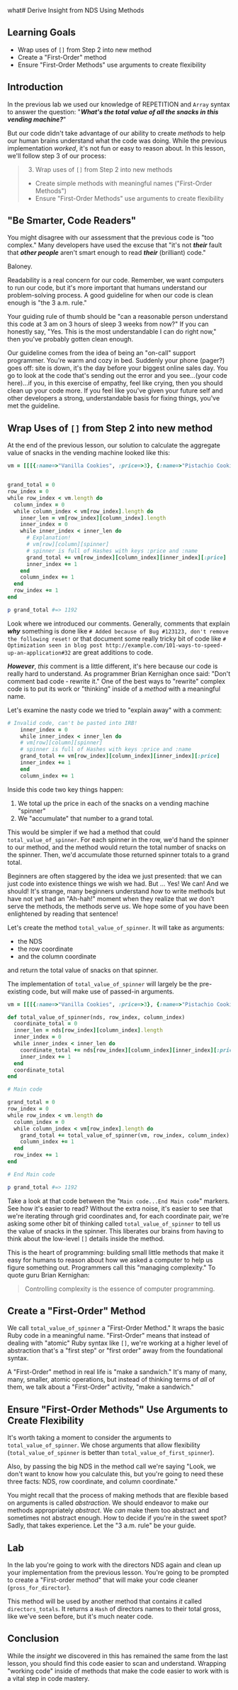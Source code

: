  what# Derive Insight from NDS Using Methods

## Learning Goals

* Wrap uses of `[]` from Step 2 into new method
* Create a "First-Order" method
* Ensure "First-Order Methods" use arguments to create flexibility

## Introduction

In the previous lab we used our knowledge of REPETITION and `Array` syntax to
answer the question: "***What's the total value of all the snacks in this
vending machine?***"

But our code didn't take advantage of our ability to create _methods_ to help
our human brains understand what the code was doing. While the previous
implementation _worked_, it's not fun or easy to reason about. In this lesson,
we'll follow step 3 of our process:

> 3. Wrap uses of `[]` from Step 2 into new methods
>   * Create simple methods with meaningful names ("First-Order Methods")
>   * Ensure "First-Order Methods" use arguments to create flexibility

## "Be Smarter, Code Readers"

You might disagree with our assessment that the previous code is "too complex."
Many developers have used the excuse that "it's not ***their*** fault that
***other people*** aren't smart enough to read ***their*** (brilliant) code."

Baloney.

Readability is a real concern for our code. Remember, we want computers to run
our code, but it's more important that humans understand our problem-solving
process. A good guideline for when our code is clean enough is "the 3 a.m.
rule."

Your guiding rule of thumb should be "can a reasonable person understand this
code at 3 am on 3 hours of sleep 3 weeks from now?" If you can honestly say,
"Yes. This is the most understandable I can do right now," then you've probably
gotten clean enough.

Our guideline comes from the idea of being an "on-call" support programmer.
You're warm and cozy in bed. Suddenly your phone (pager?) goes off: site is
down, it's the day before your biggest online sales day. You go to look at the
code that's sending out the error and you see...(your code here)...if you, in
this exercise of empathy, feel like crying, then you should clean up your code
more. If you feel like you've given your future self and other developers a
strong, understandable basis for fixing things, you've met the guideline.

## Wrap Uses of `[]` from Step 2 into new method

At the end of the previous lesson, our solution to calculate the aggregate
value of snacks in the vending machine looked like this:

```ruby
vm = [[[{:name=>"Vanilla Cookies", :price=>3}, {:name=>"Pistachio Cookies", :price=>3}, {:name=>"Chocolate Cookies", :price=>3}, {:name=>"Chocolate Chip Cookies", :price=>3}], [{:name=>"Tooth-Melters", :price=>12}, {:name=>"Tooth-Destroyers", :price=>12}, {:name=>"Enamel Eaters", :price=>12}, {:name=>"Dentist's Nightmare", :price=>20}], [{:name=>"Gummy Sour Apple", :price=>3}, {:name=>"Gummy Apple", :price=>5}, {:name=>"Gummy Moldy Apple", :price=>1}]], [[{:name=>"Grape Drink", :price=>1}, {:name=>"Orange Drink", :price=>1}, {:name=>"Pineapple Drink", :price=>1}], [{:name=>"Mints", :price=>13}, {:name=>"Curiously Toxic Mints", :price=>1000}, {:name=>"US Mints", :price=>99}]]]


grand_total = 0
row_index = 0
while row_index < vm.length do
  column_index = 0
  while column_index < vm[row_index].length do
    inner_len = vm[row_index][column_index].length
    inner_index = 0
    while inner_index < inner_len do
      # Explanation!
      # vm[row][column][spinner]
      # spinner is full of Hashes with keys :price and :name
      grand_total += vm[row_index][column_index][inner_index][:price]
      inner_index += 1
    end
    column_index += 1
  end
  row_index += 1
end

p grand_total #=> 1192
```

Look where we introduced our comments. Generally, comments that explain
***why*** something is done like `# Added because of Bug #123123, don't remove
the following reset!` or that document some really tricky bit of code like `#
Optimization seen in blog post
http://example.com/101-ways-to-speed-up-an-application#32` are great additions
to code.

***However***, _this_ comment is a little different, it's here because our code
is really hard to understand. As programmer Brian Kernighan once said: "Don't
comment bad code ‐ rewrite it." One of the best ways to "rewrite" complex code
is to put its work or "thinking" inside of a _method_ with a meaningful name.

Let's examine the nasty code we tried to "explain away" with a comment:

```ruby
# Invalid code, can't be pasted into IRB!
    inner_index = 0
    while inner_index < inner_len do
    # vm[row][column][spinner]
    # spinner is full of Hashes with keys :price and :name
    grand_total += vm[row_index][column_index][inner_index][:price]
    inner_index += 1
    end
    column_index += 1
```

Inside this code two key things happen:

1. We total up the price in each of the snacks on a vending machine "spinner"
2. We "accumulate" that number to a grand total.

This would be simpler if we had a method that could
`total_value_of_spinner`. For each spinner in the row, we'd hand the spinner to
our method, and the method would return the total number of snacks on the
spinner.  Then, we'd accumulate those returned spinner totals to a grand total.

Beginners are often staggered by the idea we just presented: that we can just
code into existence things we wish we had.  But ...  Yes! We can! And we
should! It's strange, many beginners understand _how_ to write methods but have
not yet had an "Ah-hah!" moment when they realize that _we_ don't serve the
methods, the methods serve _us_. We hope some of you have been enlightened by
reading that sentence!

Let's create the method `total_value_of_spinner`. It will take as
arguments:

* the NDS
* the row coordinate
* and the column coordinate

and return the total value of snacks on that spinner.

The implementation of `total_value_of_spinner` will largely be the
pre-existing code, but will make use of passed-in arguments.

```ruby
vm = [[[{:name=>"Vanilla Cookies", :price=>3}, {:name=>"Pistachio Cookies", :price=>3}, {:name=>"Chocolate Cookies", :price=>3}, {:name=>"Chocolate Chip Cookies", :price=>3}], [{:name=>"Tooth-Melters", :price=>12}, {:name=>"Tooth-Destroyers", :price=>12}, {:name=>"Enamel Eaters", :price=>12}, {:name=>"Dentist's Nightmare", :price=>20}], [{:name=>"Gummy Sour Apple", :price=>3}, {:name=>"Gummy Apple", :price=>5}, {:name=>"Gummy Moldy Apple", :price=>1}]], [[{:name=>"Grape Drink", :price=>1}, {:name=>"Orange Drink", :price=>1}, {:name=>"Pineapple Drink", :price=>1}], [{:name=>"Mints", :price=>13}, {:name=>"Curiously Toxic Mints", :price=>1000}, {:name=>"US Mints", :price=>99}]]]

def total_value_of_spinner(nds, row_index, column_index)
  coordinate_total = 0
  inner_len = nds[row_index][column_index].length
  inner_index = 0
  while inner_index < inner_len do
    coordinate_total += nds[row_index][column_index][inner_index][:price]
    inner_index += 1
  end
  coordinate_total
end

# Main code

grand_total = 0
row_index = 0
while row_index < vm.length do
  column_index = 0
  while column_index < vm[row_index].length do
    grand_total += total_value_of_spinner(vm, row_index, column_index)
    column_index += 1
  end
  row_index += 1
end

# End Main code

p grand_total #=> 1192
```

Take a look at that code between the "`Main code...End Main code`" markers.
See how it's easier to read? Without the extra noise, it's easier to see that
we're iterating through grid coordinates and, for each coordinate pair, we're
asking some other bit of thinking called `total_value_of_spinner` to tell us
the value of snacks in the spinner. This liberates our brains from having to
think about the low-level `[]` details inside the method.

This is the heart of programming: building small little methods that make it
easy for humans to reason about how we asked a computer to help us figure
something out. Programmers call this "managing complexity." To quote guru Brian
Kernighan:

> Controlling complexity is the essence of computer programming.

## Create a "First-Order" Method

We call `total_value_of_spinner` a "First-Order Method." It wraps the basic
Ruby code in a meaningful name. "First-Order" means that instead of dealing
with "atomic" Ruby syntax like `[]`, we're working at a higher level of
abstraction that's a "first step" or "first order" away from the foundational
syntax.

A "First-Order" method in real life is "make a sandwich." It's many of many,
many, smaller, atomic operations, but instead of thinking terms of _all_ of
them, we talk about a "First-Order" activity, "make a sandwich."

## Ensure "First-Order Methods" Use Arguments to Create Flexibility

It's worth taking a moment to consider the arguments to
`total_value_of_spinner`. We chose arguments that allow flexibility
(`total_value_of_spinner` is better than `total_value_of_first_spinner`).

Also, by passing the big NDS in the method call we're saying "Look, we don't
want to know how you calculate this, but you're going to need these three
facts: NDS, row coordinate, and column coordinate."

You might recall that the process of making methods that are flexible based on
arguments is called _abstraction_. We should endeavor to make our methods
appropriately _abstract_. We _can_ make them too abstract and sometimes not
abstract enough. How to decide if you're in the sweet spot? Sadly, that takes
experience. Let the "3 a.m. rule" be your guide.

## Lab

In the lab you're going to work with the directors NDS again and clean up your
implementation from the previous lesson. You're going to be prompted to create
a "First-order method" that will make your code cleaner (`gross_for_director`).

This method will be used by another method that contains _it_ called
`directors_totals`. It returns a `Hash` of directors names to their total
gross, like we've seen before, but it's much neater code.

## Conclusion

While the _insight_ we discovered in this has remained the same from the last
lesson, you should find this code easier to scan and understand. Wrapping
"working code" inside of methods that make the code easier to work with is a
vital step in code mastery.
